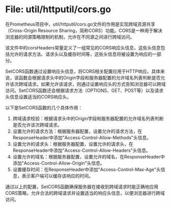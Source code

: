 # File: util/httputil/cors.go

在Prometheus项目中，util/httputil/cors.go文件的作用是实现跨域资源共享（Cross-Origin Resource Sharing，简称CORS）功能。CORS是一种用于解决浏览器的同源策略限制的机制，允许在不同源之间进行跨域访问。

该文件中的corsHeaders常量定义了一组常见的CORS响应头信息，这些头信息包括允许的请求方法、请求头以及缓存时间等，这些头信息将被设置为响应的一部分。

SetCORS函数通过设置响应头信息，将CORS相关配置应用于HTTP响应。具体来说，该函数会根据请求头中的Origin字段和服务器配置的允许域名列表判断是否允许该次跨域请求。如果允许该请求，则通过设置响应头的方式告知浏览器可以跨域访问。SetCORS函数还会根据请求方法（OPTIONS、GET、POST等）以及请求头信息设置适当的CORS响应头。

以下是SetCORS函数的几个具体作用：
1. 跨域请求校验：根据请求头中的Origin字段和服务器配置的允许域名列表判断是否允许该次跨域请求。
2. 设置允许的请求方法：根据服务器配置，设置允许的请求方法，在ResponseHeader中添加"Access-Control-Allow-Methods"头信息。
3. 设置允许的请求头：根据服务器配置，设置允许的请求头，在ResponseHeader中添加"Access-Control-Allow-Headers"头信息。
4. 设置允许的域名：根据服务器配置，设置允许的域名，在ResponseHeader中添加"Access-Control-Allow-Origin"头信息。
5. 设置缓存时间：在ResponseHeader中添加"Access-Control-Max-Age"头信息，表示客户端可以缓存该响应的时间。

通过以上的配置，SetCORS函数确保服务器在接收到跨域请求时能正确地应用CORS策略，允许合法的跨域请求并设置适当的响应头信息，以便浏览器进行跨域访问。

